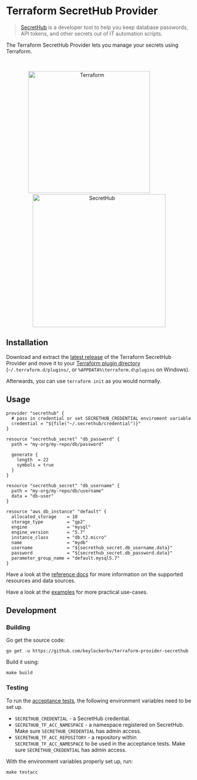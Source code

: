 # Terraform SecretHub Provider

> [SecretHub](https://secrethub.io) is a developer tool to help you keep database passwords, API tokens, and other secrets out of IT automation scripts.

The Terraform SecretHub Provider lets you manage your secrets using Terraform.

<br>

<p align="center">
  <img src="https://cdn.rawgit.com/hashicorp/terraform-website/master/content/source/assets/images/logo-hashicorp.svg" alt="Terraform" width="330px">
  <img width="50px"/>
  <img src="https://secrethub.io/img/secrethub-logo.svg" alt="SecretHub" width="360px">
</p>


## Installation

Download and extract the [latest release](https://github.com/keylockerbv/terraform-provider-secrethub/releases/latest) of the Terraform SecretHub Provider and move it to your [Terraform plugin directory](https://www.terraform.io/docs/configuration/providers.html#third-party-plugins) (`~/.terraform.d/plugins/`, or `%APPDATA%\terraform.d\plugins` on Windows).

Afterwards, you can use `terraform init` as you would normally.

## Usage

```hcl
provider "secrethub" {
  # pass in credential or set SECRETHUB_CREDENTIAL enviroment variable
  credential = "${file("~/.secrethub/credential")}" 
}

resource "secrethub_secret" "db_password" {
  path = "my-org/my-repo/db/password"

  generate {
    length  = 22
    symbols = true
  }
}

resource "secrethub_secret" "db_username" {
  path = "my-org/my-repo/db/username"
  data = "db-user"
}

resource "aws_db_instance" "default" {
  allocated_storage    = 10
  storage_type         = "gp2"
  engine               = "mysql"
  engine_version       = "5.7"
  instance_class       = "db.t2.micro"
  name                 = "mydb"
  username             = "${secrethub_secret.db_username.data}"
  password             = "${secrethub_secret.db_password.data}"
  parameter_group_name = "default.mysql5.7"
}
```

Have a look at the [reference docs](/website/docs) for more information on the supported resources and data sources.

Have a look at the [examples](/examples) for more practical use-cases.

## Development

### Building

Go get the source code:

```
go get -u https://github.com/keylockerbv/terraform-provider-secrethub
```

Build it using:

```
make build
```

### Testing

To run the [acceptance tests](https://www.terraform.io/docs/extend/testing/acceptance-tests/index.html), the following environment variables need to be set up.

* `SECRETHUB_CREDENTIAL` - a SecretHub credential.
* `SECRETHUB_TF_ACC_NAMESPACE` - a namespace registered on SecretHub. Make sure `SECRETHUB_CREDENTIAL` has admin access.
* `SECRETHUB_TF_ACC_REPOSITORY` - a repository within `SECRETHUB_TF_ACC_NAMESPACE` to be used in the acceptance tests. Make sure `SECRETHUB_CREDENTIAL` has admin access.

With the environment variables properly set up, run:

```
make testacc
```
